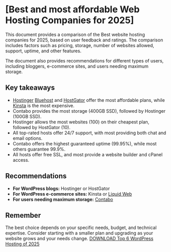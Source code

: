 # [Best and most affordable Web Hosting Companies for 2025]

This document provides a comparison of the Best website hosting companies for 2025, based on user feedback and ratings. The comparison includes factors such as pricing, storage, number of websites allowed, support, uptime, and other features.

The document also provides recommendations for different types of users, including bloggers, e-commerce sites, and users needing maximum storage.

## Key takeaways

* [Hostinger](https://bit.ly/3B1qs7M) [Bluehost](https://bit.ly/3TEYUv5) and [HostGator](https://bit.ly/3VezdmD) offer the most affordable plans, while [Kinsta](https://bit.ly/4grYySG) is the most expensive. 
* Contabo provides the most storage (400GB SSD), followed by Hostinger (100GB SSD). 
* Hostinger allows the most websites (100) on their cheapest plan, followed by HostGator (10).
* All top-rated hosts offer 24/7 support, with most providing both chat and email options. 
* Contabo offers the highest guaranteed uptime (99.95%), while most others guarantee 99.9%. 
* All hosts offer free SSL, and most provide a website builder and cPanel access. 

## Recommendations

* **For WordPress blogs:** Hostinger or HostGator 
* **For WordPress e-commerce sites:** Kinsta or [Liquid Web](https://bit.ly/47udTxR)
* **For users needing maximum storage:** [Contabo](https://bit.ly/4d6wBwH)

## Remember

The best choice depends on your specific needs, budget, and technical expertise. Consider starting with a smaller plan and upgrading as your website grows and your needs change. 
[DOWNLOAD Top 6 WordPress Hosting of 2025](https://drive.google.com/file/d/1QS7-VkNSDcj5LI2iZjGDtio6Xh52BGdg/view?usp=drive_link)
